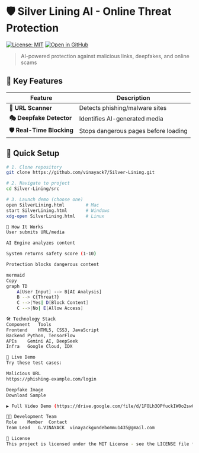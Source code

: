 # 🛡️ Silver Lining AI - Online Threat Protection

[![License: MIT](https://img.shields.io/badge/License-MIT-blue.svg)](LICENSE)
[![Open in GitHub](https://img.shields.io/badge/View-GitHub-black?logo=github)](https://github.com/vinayack7/Silver-Lining)

> AI-powered protection against malicious links, deepfakes, and online scams

## 🌟 Key Features
| Feature | Description |
|---------|-------------|
| **🔗 URL Scanner** | Detects phishing/malware sites |
| **🎭 Deepfake Detector** | Identifies AI-generated media |
| **🛡️ Real-Time Blocking** | Stops dangerous pages before loading |

## 🚀 Quick Setup
```bash
# 1. Clone repository
git clone https://github.com/vinayack7/Silver-Lining.git

# 2. Navigate to project
cd Silver-Lining/src

# 3. Launch demo (choose one)
open SilverLining.html        # Mac
start SilverLining.html       # Windows
xdg-open SilverLining.html    # Linux

🧩 How It Works
User submits URL/media

AI Engine analyzes content

System returns safety score (1-10)

Protection blocks dangerous content

mermaid
Copy
graph TD
    A[User Input] --> B[AI Analysis]
    B --> C{Threat?}
    C -->|Yes| D[Block Content]
    C -->|No| E[Allow Access]

🛠️ Technology Stack
Component	Tools
Frontend	HTML5, CSS3, JavaScript
Backend	Python, TensorFlow
APIs	Gemini AI, DeepSeek
Infra	Google Cloud, IDX

📸 Live Demo
Try these test cases:

Malicious URL
https://phishing-example.com/login

Deepfake Image
Download Sample

▶️ Full Video Demo (https://drive.google.com/file/d/1FOLh3OPfuckIW0o2swGFXAWhN9ICngMA/view?usp=drivesdk)

👨‍💻 Development Team
Role	Member	Contact
Team Lead	G.VINAYACK	vinayackgundebommu1435@gmail.com

📜 License
This project is licensed under the MIT License - see the LICENSE file for details.
